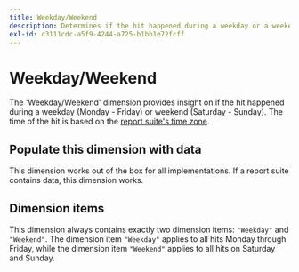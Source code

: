 ```yaml
---
title: Weekday/Weekend
description: Determines if the hit happened during a weekday or a weekend.
exl-id: c3111cdc-a5f9-4244-a725-b1bb1e72fcff
---
```

# Weekday/Weekend

The 'Weekday/Weekend' dimension provides insight on if the hit happened during a weekday (Monday - Friday) or weekend (Saturday - Sunday). The time of the hit is based on the [report suite's time zone](/help/admin/admin/general-acct-settings-admin.md).

## Populate this dimension with data

This dimension works out of the box for all implementations. If a report suite contains data, this dimension works.

## Dimension items

This dimension always contains exactly two dimension items: `"Weekday"` and `"Weekend"`. The dimension item `"Weekday"` applies to all hits Monday through Friday, while the dimension item `"Weekend"` applies to all hits on Saturday and Sunday.
